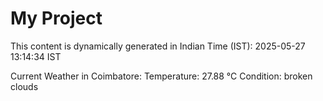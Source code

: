 # My Project

This content is dynamically generated in Indian Time (IST): 2025-05-27 13:14:34 IST


Current Weather in Coimbatore:
Temperature: 27.88 °C
Condition: broken clouds
